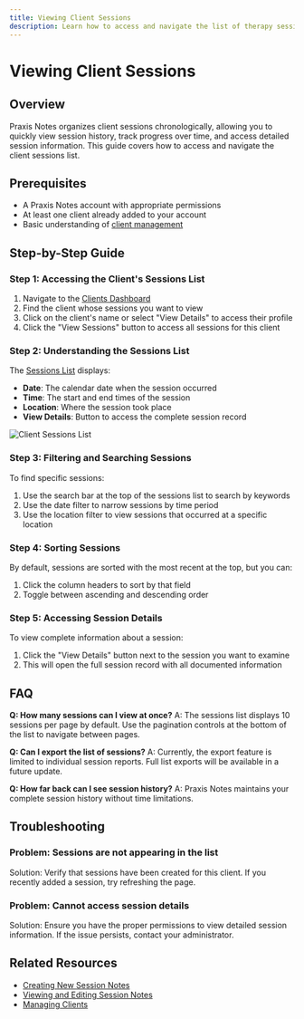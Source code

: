 ```yaml
---
title: Viewing Client Sessions
description: Learn how to access and navigate the list of therapy sessions for your clients
---
```


# Viewing Client Sessions

## Overview

Praxis Notes organizes client sessions chronologically, allowing you to quickly view session history, track progress over time, and access detailed session information. This guide covers how to access and navigate the client sessions list.

## Prerequisites

- A Praxis Notes account with appropriate permissions
- At least one client already added to your account
- Basic understanding of [client management](/clients/managing-clients)

## Step-by-Step Guide

### Step 1: Accessing the Client's Sessions List

1. Navigate to the [Clients Dashboard](https://app.praxisnotes.com/clients)
2. Find the client whose sessions you want to view
3. Click on the client's name or select "View Details" to access their profile
4. Click the "View Sessions" button to access all sessions for this client

### Step 2: Understanding the Sessions List

The [Sessions List](https://app.praxisnotes.com/clients/sessions) displays:

- **Date**: The calendar date when the session occurred
- **Time**: The start and end times of the session
- **Location**: Where the session took place
- **View Details**: Button to access the complete session record

![Client Sessions List](/images/session/client-sessions-list.png)

### Step 3: Filtering and Searching Sessions

To find specific sessions:

1. Use the search bar at the top of the sessions list to search by keywords
2. Use the date filter to narrow sessions by time period
3. Use the location filter to view sessions that occurred at a specific location

### Step 4: Sorting Sessions

By default, sessions are sorted with the most recent at the top, but you can:

1. Click the column headers to sort by that field
2. Toggle between ascending and descending order

### Step 5: Accessing Session Details

To view complete information about a session:

1. Click the "View Details" button next to the session you want to examine
2. This will open the full session record with all documented information

## FAQ

**Q: How many sessions can I view at once?**
A: The sessions list displays 10 sessions per page by default. Use the pagination controls at the bottom of the list to navigate between pages.

**Q: Can I export the list of sessions?**
A: Currently, the export feature is limited to individual session reports. Full list exports will be available in a future update.

**Q: How far back can I see session history?**
A: Praxis Notes maintains your complete session history without time limitations.

## Troubleshooting

### Problem: Sessions are not appearing in the list

Solution: Verify that sessions have been created for this client. If you recently added a session, try refreshing the page.

### Problem: Cannot access session details

Solution: Ensure you have the proper permissions to view detailed session information. If the issue persists, contact your administrator.

## Related Resources

- [Creating New Session Notes](/clients/session-create)
- [Viewing and Editing Session Notes](/clients/session-view-edit)
- [Managing Clients](/clients/managing-clients)

